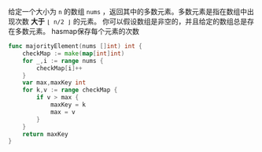 给定一个大小为 `n` 的数组 `nums` ，返回其中的多数元素。多数元素是指在数组中出现次数 **大于** `⌊ n/2 ⌋` 的元素。
你可以假设数组是非空的，并且给定的数组总是存在多数元素。
hasmap保存每个元素的次数
```go
func majorityElement(nums []int) int {
    checkMap := make(map[int]int)
    for _,i := range nums {
        checkMap[i]++
    }
    var max,maxKey int
    for k,v := range checkMap {
        if v > max {
            maxKey = k
            max = v
        }
    }
    return maxKey
}
```